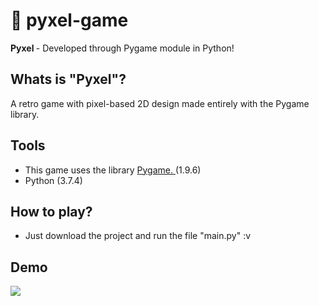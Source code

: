 # :space_invader: pyxel-game

<strong> Pyxel </strong> - Developed through Pygame module in Python!

## Whats is "Pyxel"?

A retro game with pixel-based 2D design made entirely with the Pygame library.

## Tools

- This game uses the library <a href="https://www.pygame.org/docs/"> Pygame. </a> (1.9.6)
- Python (3.7.4)

## How to play?

- Just download the project and run the file "main.py" :v

## Demo

<img src="https://github.com/mottafoka/pyxel-game/blob/master/images/maps/demo.png">
